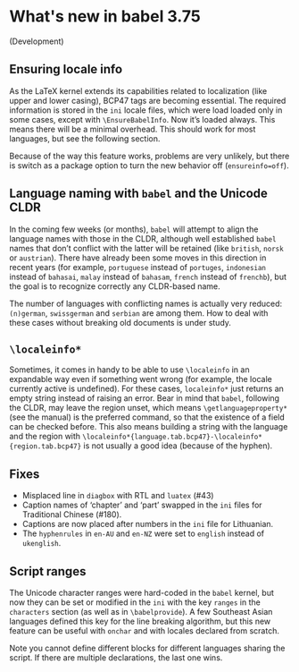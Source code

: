 # What's new in babel 3.75

(Development)

## Ensuring locale info

As the LaTeX kernel extends its capabilities related to localization
(like upper and lower casing), BCP47 tags are becoming
essential. The required information is stored in the `ini` locale
files, which were load loaded only in some cases, except with
`\EnsureBabelInfo`. Now it’s loaded always. This means there will be a
minimal overhead. This should work for most languages, but see the
following section.

Because of the way this feature works, problems are very unlikely, but
there is switch as a package option to turn the new behavior off
(`ensureinfo=off`).

## Language naming with `babel` and the Unicode CLDR

In the coming few weeks (or months), `babel` will attempt to align the
language names with those in the CLDR, although well established
`babel` names that don’t conflict with the latter will be retained
(like `british`, `norsk` or `austrian`). There have already been some
moves in this direction in recent years (for example, `portuguese`
instead of `portuges`, `indonesian` instead of `bahasai`, `malay`
instead of `bahasam`, `french` instead of `frenchb`), but the goal is
to recognize correctly any CLDR-based name.

The number of languages with conflicting names is actually very
reduced: `(n)german`, `swissgerman` and `serbian` are among them. How
to deal with these cases without breaking old documents is under study.

## `\localeinfo*`

Sometimes, it comes in handy to be able to use `\localeinfo` in an
expandable way even if something went wrong (for example, the locale
currently active is undefined). For these cases, `localeinfo*` just
returns an empty string instead of raising an error. Bear in mind that
`babel`, following the CLDR, may leave the region unset, which means
`\getlanguageproperty*` (see the manual) is the preferred command, so
that the existence of a field can be checked before. This also means
building a string with the language and the region with
`\localeinfo*{language.tab.bcp47}-\localeinfo*{region.tab.bcp47}` is
not usually a good idea (because of the hyphen).

## Fixes

* Misplaced line in `diagbox` with RTL and `luatex` (#43)
* Caption names of ‘chapter’ and ‘part’ swapped in the `ini` files for
  Traditional Chinese (#180).
* Captions are now placed after numbers in the `ini` file for Lithuanian.
* The `hyphenrules` in `en-AU` and `en-NZ` were set to `english`
  instead of `ukenglish`.

## Script ranges

The Unicode character ranges were hard-coded in the `babel` kernel, but
now they can be set or modified in the `ini` with the key `ranges` in
the `characters` section (as well as in `\babelprovide`). A few
Southeast Asian languages defined this key for the line breaking
algorithm, but this new feature can be useful with `onchar` and with
locales declared from scratch.

Note you cannot define different blocks for different languages sharing
the script. If there are multiple declarations, the last one wins.




